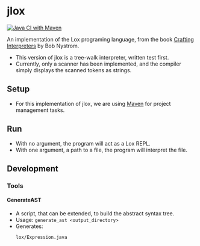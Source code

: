 # jlox
[![Java CI with Maven](https://github.com/Aoxian/jlox/actions/workflows/maven.yml/badge.svg)](https://github.com/Aoxian/jlox/actions/workflows/maven.yml)

An implementation of the Lox programing language, from the book [Crafting Interpreters](https://craftinginterpreters.com) by Bob Nystrom.
* This version of jlox is a tree-walk interpreter, written test first.
* Currently, only a scanner has been implemented, and the compiler simply displays the scanned tokens as strings.

## Setup
- For this implementation of jlox, we are using [Maven](https://maven.apache.org) for project management tasks.

## Run
- With no argument, the program will act as a Lox REPL.
- With one argument, a path to a file, the program will interpret the file.

## Development
### Tools
#### GenerateAST
- A script, that can be extended, to build the abstract syntax tree.
- Usage: `generate_ast <output_directory>`
- Generates:
  ```shell
  lox/Expression.java
  ```
